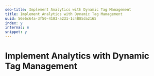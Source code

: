 ```yaml
---
seo-title: Implement Analytics with Dynamic Tag Management
title: Implement Analytics with Dynamic Tag Management
uuid: 56e6c64a-3f50-4103-a231-1c4885da2165
index: y
internal: n
snippet: y
---
```


# Implement Analytics with Dynamic Tag Management

